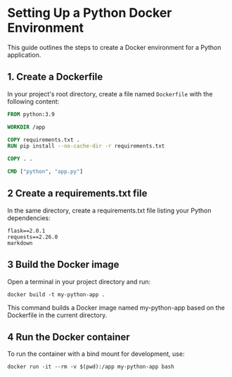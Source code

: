 # Setting Up a Python Docker Environment

This guide outlines the steps to create a Docker environment for a Python application.

## 1. Create a Dockerfile

In your project's root directory, create a file named `Dockerfile` with the following content:

```Dockerfile
FROM python:3.9

WORKDIR /app

COPY requirements.txt .
RUN pip install --no-cache-dir -r requirements.txt

COPY . .

CMD ["python", "app.py"]
```

## 2 Create a requirements.txt file

In the same directory, create a requirements.txt file listing your Python dependencies:

```
flask==2.0.1
requests==2.26.0
markdown
```

## 3 Build the Docker image

Open a terminal in your project directory and run:

```
docker build -t my-python-app .
```

This command builds a Docker image named my-python-app based on the Dockerfile in the current directory.

## 4 Run the Docker container

To run the container with a bind mount for development, use:

```
docker run -it --rm -v $(pwd):/app my-python-app bash
```
